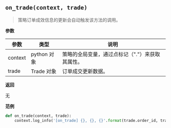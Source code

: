 ## `on_trade(context, trade)`

> 策略订单成效信息的更新会自动触发该方法的调用。

**参数**

| 参数    | 类型        | 说明                                            |
| ------- | ----------- | ----------------------------------------------- |
| context | python 对象 | 策略的全局变量，通过点标记（"."）来获取其属性。 |
| trade   | Trade 对象  | 订单成交更新数据。                              |

**返回**

无

**范例**

```python
def on_trade(context, trade):
    context.log_info('[on_trade] {}, {}, {}'.format(trade.order_id, trade.volume, trade.price))
```

